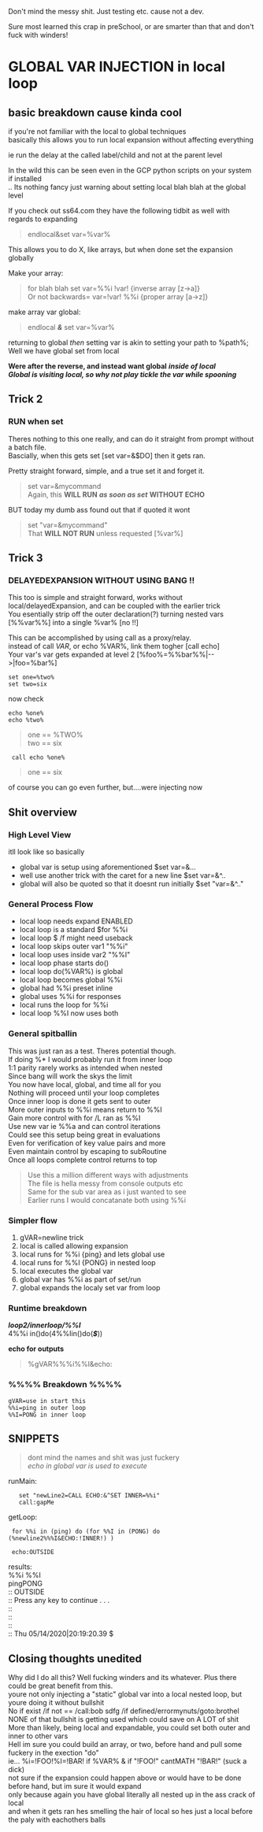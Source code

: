 
Don't mind the messy shit. Just testing etc. cause not a dev.  

Sure most learned this crap in preSchool, or are smarter than that and don't fuck with winders!
# GLOBAL VAR INJECTION in local loop  

## basic breakdown cause kinda cool

if you're not familiar with the local to global techniques  
basically this allows you to run local expansion without affecting everything  

ie run the delay at the called label/child and not at the parent level  

In the wild this can be seen even in the GCP python scripts on your system if installed  
.. Its nothing fancy just warning about setting local blah blah at the global level  

If you check out ss64.com they have the following tidbit as well with regards to expanding  

> endlocal&set var=%var%  

This allows you to do X, like arrays, but when done set the expansion globally  

Make your array:  
>for blah blah set var=%%i !var! {inverse array [z->a]}  
> Or not backwards= var=!var! %%i {proper array [a->z]} 

make array var global:  
> endlocal ***&*** set var=%var%  

returning to global *then* setting var is akin to setting your path to %path%;  
Well we have global set from local   

  
**Were after the reverse, and instead want global**   ***inside of local***   
___Global is visiting local, so why not play tickle the var while spooning___

## Trick 2 
### RUN when set

Theres nothing to this one really, and can do it straight from prompt without a batch file.  
Bascially, when this gets set [set var=&$DO] then it gets ran.  

Pretty straight forward, simple, and a true set it and forget it.   
  
>set var=&mycommand   
Again, this **WILL RUN** ***as soon as set*** **WITHOUT ECHO**    
   
BUT today my dumb ass found out that if quoted it wont   
>set "var=&mycommand"  
That **WILL NOT RUN** unless requested [%var%]   

## Trick 3
### DELAYEDEXPANSION WITHOUT USING BANG !!

This too is simple and straight forward, works without local/delayedExpansion, and can be coupled with the earlier trick  
You esentially strip off the outer declaration(?) turning nested vars [%%var%%] into a single %var% [no !!]   

This can be accomplished by using call as a proxy/relay.   
instead of call $VAR$, or echo %VAR%, link them togher [call echo]     
Your var's var gets expanded at level 2 [%foo%=%%bar%%|-->|foo=%bar%]



    set one=%two%   
    set two=six   
    
now check    
    
    echo %one%    
    echo %two%    

> one == %TWO%  
> two == six  
     
     call echo %one%  
     
> one == six  

of course you can go even further, but....were injecting now    


## Shit overview
### High Level View
itll look like so basically  
- global var is setup using aforementioned $set var=&...  
- well use another trick with the caret for a new line $set var=&^..  
- global will also be quoted so that it doesnt run initially $set "var=&^.."  

### General Process Flow 
+ local loop needs expand ENABLED
+ local loop is a standard $for %%i   
+ local loop $ /f might need useback
+ local loop skips outer var1 "%%i"
+ local loop uses inside var2 "%%I"
+ local loop phase starts do()  
+ local loop do(%VAR%) is global
+ local loop becomes global %%i
+ global had %%i preset inline
+ global uses %%i for responses
+ local runs the loop for %%i
+ local loop %%I now uses both

### General spitballin
This was just ran as a test. Theres potential though.   
If doing %* I would probably run it from inner loop      
1:1 parity rarely works as intended when nested    
Since bang will work the skys the limit   
You now have local, global, and time all for you   
Nothing will proceed until your loop completes  
Once inner loop is done it gets sent to outer  
More outer inputs to %%i means return to %%I   
Gain more control with for /L ran as %%I   
Use new var ie %%a and can control iterations   
Could see this setup being great in evaluations   
Even for verification of key value pairs and more    
Even maintain control by escaping to subRoutine  
Once all loops complete control returns to top

> Use this a million different ways with adjustments  
> The file is hella messy from console outputs etc  
> Same for the sub var area as i just wanted to see  
> Earlier runs I would concatanate both using %%i  

### Simpler flow
1. gVAR=newline trick
2. local is called allowing expansion  
3. local runs for %%i {ping} and lets global use  
4. local runs for %%I {PONG} in nested loop  
5. local executes the global var  
6. global var has %%i as part of set/run  
7. global expands the localy set var from loop  

### Runtime breakdown
***loop2/innerloop/%%I***   
4%%i in()do(4%%Iin()do(***$***))  

__echo for outputs__  
>   %gVAR%%%i%%I&echo:  
### %%%% Breakdown %%%%  
    gVAR=use in start this   
    %%i=ping in outer loop    
    %%I=PONG in inner loop    
        

## SNIPPETS 
> dont mind the names and shit was just fuckery   
_echo in global var is used to execute_   
   
runMain:     
     
       set "newLine2=CALL ECHO:&^SET INNER=%%i"    
       call:gapMe    
     
getLoop:  

     for %%i in (ping) do (for %%I in (PONG) do (%newline2%%%I&ECHO:!INNER!) )
  
     echo:OUTSIDE
  
results:  
%%i  %%I   
pingPONG  
::	OUTSIDE  
::	Press any key to continue . . .    
::  
::  
::  
::	Thu 05/14/2020|20:19:20.39 $  






## Closing thoughts unedited
Why did I do all this? Well fucking winders and its whatever. Plus there could be great benefit from this.  
youre not only injecting a "static" global var into a local nested loop, but youre doing it without bullshit    
No if exist /if not == /call:bob sdfg /if defined/errormynuts/goto:brothel  
NONE of that bullshit is getting used which could save on A LOT of shit  
More than likely, being local and expandable, you could set both outer and inner to other vars  
Hell im sure you could build an array, or two, before hand and pull some fuckery in the exection "do"  
ie... %i=!FOO!%I=!BAR! if %VAR% & if "!FOO!" cantMATH "!BAR!" (suck a dick)  
not sure if the expansion could happen above or would have to be done before hand, but im sure it would expand  
only because again you have global literally all nested up in the ass crack of local  
and when it gets ran hes smelling the hair of local so hes just a local before the paly with eachothers balls  
